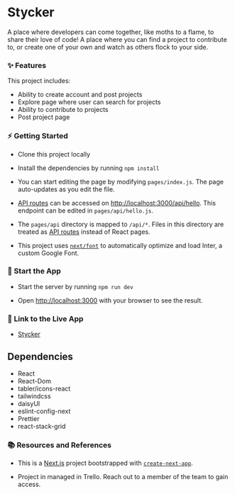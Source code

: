 # Stycker 

A place where developers can come together, like moths to a flame, to share their love of code! A place where you can find a project to contribute to, or create one of your own and watch as others flock to your side.

### ✨ Features

This project includes:

- Ability to create account and post projects
- Explore page where user can search for projects
- Ability to contribute to projects
- Post project page

### ⚡️ Getting Started

- Clone this project locally
- Install the dependencies by running `npm install `

- You can start editing the page by modifying `pages/index.js`. The page auto-updates as you edit the file.

- [API routes](https://nextjs.org/docs/api-routes/introduction) can be accessed on [http://localhost:3000/api/hello](http://localhost:3000/api/hello). This endpoint can be edited in `pages/api/hello.js`.

- The `pages/api` directory is mapped to `/api/*`. Files in this directory are treated as [API routes](https://nextjs.org/docs/api-routes/introduction) instead of React pages.

- This project uses [`next/font`](https://nextjs.org/docs/basic-features/font-optimization) to automatically optimize and load Inter, a custom Google Font.

### 🏁 Start the App

- Start the server by running `npm run dev`

- Open [http://localhost:3000](http://localhost:3000) with your browser to see the result.

### 🔗 Link to the Live App

- [Stycker](https://stycker.vercel.app/)

## Dependencies

- React
- React-Dom
- tabler/icons-react
- tailwindcss
- daisyUI
- eslint-config-next
- Prettier
- react-stack-grid

### 📚 Resources and References

- This is a [Next.js](https://nextjs.org/) project bootstrapped with [`create-next-app`](https://github.com/vercel/next.js/tree/canary/packages/create-next-app).

- Project in managed in Trello. Reach out to a member of the team to gain access.
